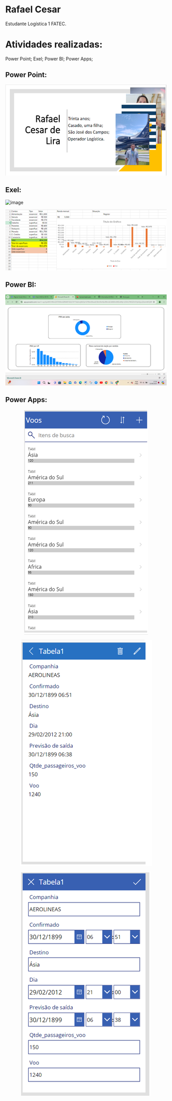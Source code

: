 # Rafael Cesar 

Estudante Logística 1 FATEC.

# Atividades realizadas:

Power Point;
Exel;
Power BI;
Power Apps;

## Power Point:

<!-- ## Obrigado por acessar noso GitHub! :sparkles: -->
<p align="center">
<img alt="Banner de agredecimento" src="./APRESENTINF.png" />
</p>

## Exel:
![image](https://github.com/Raafaaeel/INFORMATICAE4/assets/163483898/86594550-a01d-494f-a32d-85b923698de2)

<!-- ## Obrigado por acessar noso GitHub! :sparkles: -->
<p align="center">
<img alt="Banner de agredecimento" src="./FATECINF.png" />
</p>

## Power BI:

<!-- ## Obrigado por acessar noso GitHub! :sparkles: -->
<p align="center">
<img alt="Banner de agredecimento" src="./POWERBI.png" />
</p>

## Power Apps:

<!-- ## Obrigado por acessar noso GitHub! :sparkles: -->
<p align="center">
<img alt="Banner de agredecimento" src="./Captura de tela 1.png" />
</p>
<!-- ## Obrigado por acessar noso GitHub! :sparkles: -->
<p align="center">
<img alt="Banner de agredecimento" src="./Captura de tela 2.png" />
</p>
<!-- ## Obrigado por acessar noso GitHub! :sparkles: -->
<p align="center">
<img alt="Banner de agredecimento" src="./Captura de tela 3.png" />
</p>
